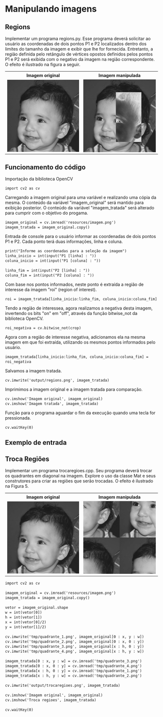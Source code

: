 # Manipulando imagens

## Regions
Implementar um programa regions.py. Esse programa deverá solicitar ao usuário as coordenadas de dois pontos P1 e P2 localizados dentro dos limites do tamanho da imagem e exibir que lhe for fornecida. Entretanto, a região definida pelo retângulo de vértices opostos definidos pelos pontos P1 e P2 será exibida com o negativo da imagem na região correspondente. O efeito é ilustrado na figura a seguir.

<table>
    <tr>
        <th align="Center">Imagem original</th>
        <th align="Center">Imagem manipulada</th>
    </tr> 
    <tr>
        <td>
            <img title="Original" src="resources/imagem.png"/>
        </td>
        <td>
            <img title="Manipulada" src="output/regions.png"/>
        </td>
    </tr>
</table>

## Funcionamento do código

Importação da biblioteca OpenCV
```
import cv2 as cv
```

Carregando a imagem original para uma variável e realizando uma cópia da mesma.
O conteúdo da variável "imagem_original" será mantido para exibição posterior.
O conteúdo da variável "imagem_tratada" será alterado para cumprir com o objetivo do progama.

```
imagem_original = cv.imread('resources/imagem.png')
imagem_tratada = imagem_original.copy()
```

Entrada de console para o usuário informar as coordenadas de dois pontos P1 e P2.
Cada ponto terá duas informações, linha e coluna.
```
print("Informe as coordenadas para a seleção da imagem")
linha_inicio = int(input("P1 [linha] : "))
coluna_inicio = int(input("P1 [coluna] : "))

linha_fim = int(input("P2 [linha] : "))
coluna_fim = int(input("P2 [coluna] : "))
```

Com base nos pontos informados, neste ponto é extraída a região de interesse da imagem "roi" (region of interest).
```
roi = imagem_tratada[linha_inicio:linha_fim, coluna_inicio:coluna_fim]
```

Tendo a região de interessea,  agora realizamos a negativa desta imagem, invertendo os bits "on" em "off", através da função bitwise_not da biblioteca OpenCV.
```
roi_negativa = cv.bitwise_not(crop)
```

Agora com a região de interesse negativa, adicionamos ela na mesma imagem em que foi extraída, utilizando os mesmos pontos informados pelo usuário.
```
imagem_tratada[linha_inicio:linha_fim, coluna_inicio:coluna_fim] = roi_negativa
```

Salvamos a imagem tratada.
```
cv.imwrite('output/regions.png', imagem_tratada)
```

Imprimimos a imagem original e a imagem tratada para comparação.
```
cv.imshow('Imagem original', imagem_original)
cv.imshow('Imagem tratada', imagem_tratada)
```

Função para o programa aguardar o fim da execução quando uma tecla for pressionada.
```
cv.waitKey(0)
```

## Exemplo de entrada




## Troca Regiões
Implementar um programa trocaregioes.cpp. Seu programa deverá trocar os quadrantes em diagonal na imagem. Explore o uso da classe Mat e seus construtores para criar as regiões que serão trocadas. O efeito é ilustrado na Figura 5.

<table>
    <tr>
        <th align="Center">Imagem original</th>
        <th align="Center">Imagem manipulada</th>
    </tr> 
    <tr>
        <td>
            <img title="Original" src="resources/imagem.png"/>
        </td>
        <td>
            <img title="Manipulada" src="output/trocaregioes.png"/>
        </td>
    </tr>
</table>

```
import cv2 as cv

imagem_original = cv.imread('resources/imagem.png')
imagem_tratada = imagem_original.copy()

vetor = imagem_original.shape
w = int(vetor[0])
h = int(vetor[1])
x = int(vetor[0]/2)
y = int(vetor[1]/2)

cv.imwrite('tmp/quadrante_1.png', imagem_original[0 : x, y : w])
cv.imwrite('tmp/quadrante_2.png', imagem_original[0 : x, 0 : y])
cv.imwrite('tmp/quadrante_3.png', imagem_original[x : h, 0 : y])
cv.imwrite('tmp/quadrante_4.png', imagem_original[x : h, y : w])

imagem_tratada[0 : x, y : w] = cv.imread('tmp/quadrante_3.png')
imagem_tratada[0 : x, 0 : y] = cv.imread('tmp/quadrante_4.png')
imagem_tratada[x : h, 0 : y] = cv.imread('tmp/quadrante_1.png')
imagem_tratada[x : h, y : w] = cv.imread('tmp/quadrante_2.png')

cv.imwrite('output/trocaregioes.png', imagem_tratada)

cv.imshow('Imagem original', imagem_original)
cv.imshow('Troca regioes', imagem_tratada)

cv.waitKey(0)
```
